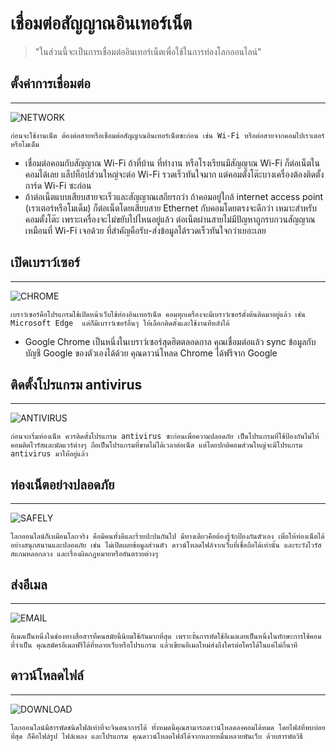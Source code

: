 # เชื่อมต่อสัญญาณอินเทอร์เน็ต
>"ในส่วนนี้จะเป็นการเชื่อมต่ออินเทอร์เน็ตเพื่อใช้ในการท่องโลกออนไลน์"


## ตั้งค่าการเชื่อมต่อ
---
![NETWORK](https://i0.wp.com/pureinfotech.com/wp-content/uploads/2017/02/network-internet-status-settings.jpg?resize=827%2C615&quality=78&strip=all&ssl=1)

    ก่อนจะใช้งานเน็ต ต้องต่อสายหรือเชื่อมต่อสัญญาณอินเทอร์เน็ตซะก่อน เช่น Wi-Fi หรือต่อสายจากคอมไปเราเตอร์หรือโมเด็ม

- เชื่อมต่อคอมกับสัญญาณ Wi-Fi ถ้าที่บ้าน ที่ทำงาน หรือโรงเรียนมีสัญญาณ Wi-Fi ก็ต่อเน็ตในคอมได้เลย แล็ปท็อปส่วนใหญ่จะต่อ Wi-Fi รวดเร็วทันใจมาก แต่คอมตั้งโต๊ะบางเครื่องต้องติดตั้งการ์ด Wi-Fi ซะก่อน
- ถ้าต่อเน็ตแบบเสียบสายจะเร็วและสัญญาณเสถียรกว่า ถ้าคอมอยู่ใกล้ internet access point (เราเตอร์หรือโมเด็ม) ก็ต่อเน็ตโดยเสียบสาย Ethernet กับคอมโดยตรงจะดีกว่า เหมาะสำหรับคอมตั้งโต๊ะ เพราะเครื่องจะไม่ขยับไปไหนอยู่แล้ว ต่อเน็ตผ่านสายไม่มีปัญหาถูกรบกวนสัญญาณเหมือนที่ Wi-Fi เจอด้วย ที่สำคัญคือรับ-ส่งข้อมูลได้รวดเร็วทันใจกว่าเยอะเลย


## เปิดเบราว์เซอร์
---
![CHROME](https://is3-ssl.mzstatic.com/image/thumb/Purple122/v4/30/b3/c1/30b3c130-a997-83e2-b341-b3a361e8ff0e/AppIcon-0-1x_U007emarketing-0-0-0-6-0-0-sRGB-85-220.png/1200x630wa.png)

    เบราว์เซอร์คือโปรแกรมใช้เปิดหน้าเว็บใช้ท่องอินเทอร์เน็ต คอมทุกเครื่องจะมีเบราว์เซอร์ตั้งต้นติดมาอยู่แล้ว เช่น Microsoft Edge  แต่ก็มีเบราว์เซอร์อื่นๆ ให้เลือกติดตั้งและใช้งานทีหลังได้

- Google Chrome เป็นหนึ่งในเบราว์เซอร์สุดฮิตตลอดกาล คุณเชื่อมต่อแล้ว sync ข้อมูลกับ บัญชี Google ของตัวเองได้ด้วย คุณดาวน์โหลด Chrome ได้ฟรีจาก Google


## ติดตั้งโปรแกรม antivirus
---
![ANTIVIRUS](https://static.safetydetectives.com/wp-content/uploads/2020/06/10-Best-Antivirus-in-2020-Windows-Android-iOS-Mac.jpg)

    ก่อนจะเริ่มท่องเน็ต ควรติดตั้งโปรแกรม antivirus ซะก่อนเพื่อความปลอดภัย เป็นโปรแกรมที่ใช้ป้องกันไม่ให้คอมติดไวรัสและมัลแวร์ต่างๆ ถือเป็นโปรแกรมที่ขาดไม่ได้เวลาต่อเน็ต แต่โดยปกติคอมส่วนใหญ่จะมีโปรแกรม antivirus มาให้่อยู่แล้ว

## ท่องเน็ตอย่างปลอดภัย
---
![SAFELY](https://www.urdumania.net/wp-content/uploads/2019/03/Uses-of-Internet-in-Our-Daily-Life.jpg)

    โลกออนไลน์ก็เหมือนโลกจริง คือมีคนทั้งดีและร้ายปะปนกันไป มีทางเดียวคือต้องรู้จักป้องกันตัวเอง เพื่อให้ท่องเน็ตได้อย่างสนุกสนานและปลอดภัย เช่น ไม่เปิดเผยข้อมูลส่วนตัว ดาวน์โหลดไฟล์จากเว็บที่เชื่อถือได้เท่านั้น และระวังไวรัส สแกมหลอกลวง และเรื่องผิดกฎหมายหรืออันตรายต่างๆ

## ส่งอีเมล
---
![EMAIL](https://cdn.medcom.id/dynamic/content/2021/03/24/1257207/boQ7EVHdSG.jpg?w=480)

    อีเมลเป็นหนึ่งในช่องทางสื่อสารที่คนสมัยนี้นิยมใช้กันมากที่สุด เพราะงั้นการหัดใช้อีเมลเลยเป็นหนึ่งในทักษะการใช้คอมที่จำเป็น คุณสมัครอีเมลฟรีได้ที่หลายเว็บหรือโปรแกรม แล้วเขียนอีเมลใหม่ส่งถึงใครต่อใครได้ในแค่ไม่กี่นาที


## ดาวน์โหลดไฟล์
---
![DOWNLOAD](https://mkracunari.rs/wp-content/uploads/2022/04/Download.jpeg)

    โลกออนไลน์มีสารพัดชนิดไฟล์เท่าที่จะจินตนาการได้ ทั้งหมดนี้คุณสามารถดาวน์โหลดลงคอมได้หมด โดยไฟล์ที่พบบ่อยที่สุด ก็คือไฟล์รูป ไฟล์เพลง และโปรแกรม คุณดาวน์โหลดไฟล์ได้จากหลายหมื่นหลายพันเว็บ ด้วยสารพัดวิธี
